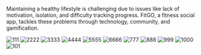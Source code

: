 Maintaining a healthy lifestyle is challenging due to issues like lack of motivation, isolation, and difficulty tracking progress. FitGO, a fitness social app, tackles these problems through technology, community, and gamification.

![111](https://github.com/user-attachments/assets/51d91041-bce1-465c-a046-c481cd5cb0ce) ![2222](https://github.com/user-attachments/assets/fc854af1-6b3f-46b9-b07d-2ed007426306) ![3333](https://github.com/user-attachments/assets/77897c32-491b-4685-b210-6d74fca11519)
![4444](https://github.com/user-attachments/assets/5c23eb32-7017-4197-ab77-4178426fd7f7) ![5555](https://github.com/user-attachments/assets/a2635071-e2b2-43a0-bc31-ec95566e23a5) ![6666](https://github.com/user-attachments/assets/0cac9532-4014-491f-950c-8278d72eeaa7)
![777](https://github.com/user-attachments/assets/374ca4c3-0225-4b97-93f2-ed0889624a58) ![888](https://github.com/user-attachments/assets/831fcb93-f305-4fc9-aaaf-0892a09ea5e0) ![999](https://github.com/user-attachments/assets/61543831-b841-43c5-a0b4-b04509d3da09)
![1000](https://github.com/user-attachments/assets/b1b7d60c-47ff-4eb1-9427-1aa13c280a73) ![101](https://github.com/user-attachments/assets/a0709e04-3b74-4315-900c-ab5df2185832)
